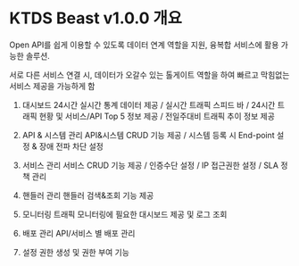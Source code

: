 # KTDS Beast v1.0.0 개요

Open API를 쉽게 이용할 수 있도록 데이터 연계 역할을 지원, 융복합 서비스에 활용 가능한 솔루션.

서로 다른 서비스 연결 시, 데이터가 오갈수 있는 톨게이트 역할을 하여 빠르고 막힘없는 서비스 제공을 가능하게 함

1. 대시보드
   24시간 실시간 통계 데이터 제공 / 실시간 트래픽 스피드 바 / 24시간 트래픽 현황 및 서비스/API Top 5 정보 제공 / 전일주대비 트래픽 추이 정보 제공


2. API & 시스템 관리
   API&시스템 CRUD 기능 제공 / 시스템 등록 시 End-point 설정 & 장애 전파 차단 설정


3. 서비스 관리
   서비스 CRUD 기능 제공 / 인증수단 설정 / IP 접근권한 설정 / SLA 정책 관리


4. 핸들러 관리
   핸들러 검색&조회 기능 제공


5. 모니터링
   트래픽 모니터링에 필요한 대시보드 제공 및 로그 조회


6. 배포 관리
   API/서비스 별 배포 관리


7. 설정
   권한 생성 및 권한 부여 기능

